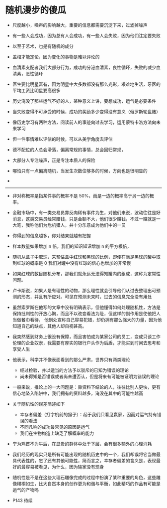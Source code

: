 # 随机漫步的傻瓜

* 尺度越小，噪声的影响越大，重要的信息都需要沉淀下来，过滤掉噪声

* 有一些人会成功，因为总有人会成功，有一些人会失败，因为他们注定要失败

* 以至于艺术，也是有随机的成分

* 盖棺才能定论，因为变化的事物是难以评论的

* 血清素支配者我们大部分行为，成功的分泌血清素，良性循环，失败的减少血清素，恶性循环

* 医生要比明星富有，因为明星中大多数都没有那么光彩，艰难地生活，牙医的平均工资比明星要高很多

* 历史淹没了那些运气不好的人，某种意义上讲，要想成功，运气是必要条件

* 当失败变得不可承受的时候，成功的奖励多少变得没有意义（俄罗斯轮盘赌）

* 像历史学习有两种方法，阅读前人的事迹向过去学习，运用蒙特卡洛方法向未来学习

* 但一件事情难以评估的时候，可以从美学角度去评估

* 德不配位的人总会滑落，偏离常规的事情，总会回归常规，

* 大部分人专注噪声，正是专注本质人的保险

* 哪怕只有一点偏离随机，当发生次数住够多的时候，方向也是很明显的

* 

---

* 非对称概率是指某件事的概率不是 50%，而是一边的概率高于另一边的概率。

* 金融市场中，有一类交易员靠反向稀有事件为生，对他们来说，波动往往是好消息，这类交易员经常赔钱，只是金额不大，他们很少赚钱，不过一赚就是一大笔，我称他们为危机猎人，并十分乐意成为他们中的一员

* 你得到的信息越多，你对结果就越有把握

* 样本数量如果增加 n 倍，我们的知识知识增加 n 的平方根倍，

* 随机从盒子中取球，来预估盒中红球和黑球的比例，即便在满是黑球的罐中取到红球的概率是 0 我们对罐中没有红球的信心也增加的非常慢

* 如果红球的数目随机分布，那我们就永远无法得知罐内的组成，这称为定常性问题。 

* 卢卡斯说，如果人是有理性的动物，那么理性就会引导他们从过去整理出可预测的形态，并且有所应对。可见在预测未来时，过去的信息完全没有用处

* 虽然索罗斯在他写的文章中没有明确表示，但他懂得如何处理随机性，方法是保持批判性的开放心胸，而且不以改变看法为耻，但这样的副作用是使他把人当做餐巾看待，
他到处宣称自己容易犯错，却仍拥有那么强大的力量，因为他知道自己的缺点，其他人却自视甚高。

* 我突然感到财务上很没有保障，而且害怕成为某家公司的员工，变成只谈工作伦理的企业奴隶，我需要有厚实的银行户头作为后盾，才能买到时间去思考和享受人生

* 他表示，科学并不像表面看到的那么严肃，世界只有两类理论
    * 经过检验，并以适当的方法予以驳斥的已知为错误的理论
    * 尚未得知是否错误或者尚未遭否认，但是将来有可能被证明为错误的理论
    
* 一般来说，推论上的一大问题是：靠资料下结论的人，往往比别人更快，更有信心地坠入陷阱中，我们拥有的资料越多，淹没在其中的可能性越高

* 关于随机性的误差简述如下
    * 幸存者偏差（打字机前的猴子）：起于我们只看见赢家，因而对运气持有错误的看法
    * 不同凡响的成功最常见的原因是运气
    * 我们在生物构造上缺乏了解概率的能力
    
* 宁为鸡首不为牛后，在显贵的群体中处于下层，会有很多额外的心理消耗

* 我们经历的现实只是所有可能出现的随机历史中的一个，我们却误将它当做最具代表性的，忘了还有其他可能性，简而言之，幸存者偏差的含义是，表现最好的最容易被看见，为什么，因为输家没有现身

* 随机性是不是在这些大理石雕像完成的过程中扮演了某种重要的角色，这些雕像栩栩如生，比大自然本身的创作更为和谐与平衡，如此精巧的作品有可能是运气的产物吗

* P143 待续
























